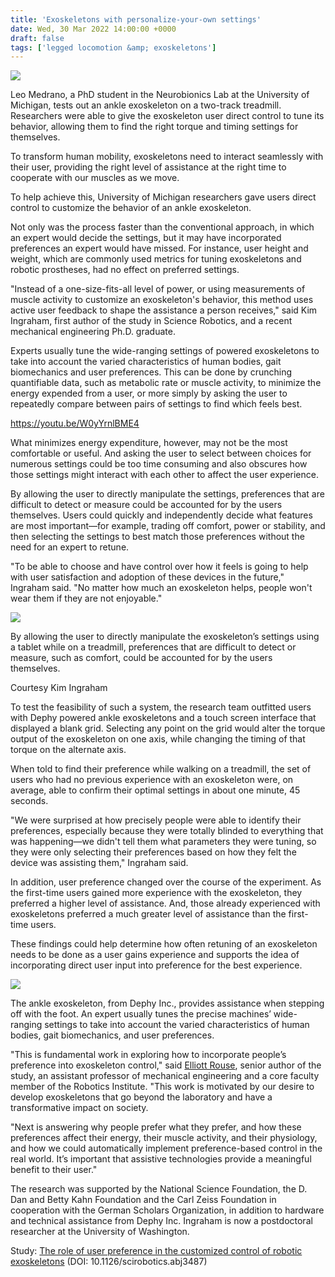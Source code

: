 ```yaml
---
title: 'Exoskeletons with personalize-your-own settings'
date: Wed, 30 Mar 2022 14:00:00 +0000
draft: false
tags: ['legged locomotion &amp; exoskeletons']
---
```


![](https://robotics.umich.edu/wp-content/uploads/2022/03/exo-1-1024x682.jpg)

Leo Medrano, a PhD student in the Neurobionics Lab at the University of Michigan, tests out an ankle exoskeleton on a two-track treadmill. Researchers were able to give the exoskeleton user direct control to tune its behavior, allowing them to find the right torque and timing settings for themselves.

To transform human mobility, exoskeletons need to interact seamlessly with their user, providing the right level of assistance at the right time to cooperate with our muscles as we move. 

To help achieve this, University of Michigan researchers gave users direct control to customize the behavior of an ankle exoskeleton.

Not only was the process faster than the conventional approach, in which an expert would decide the settings, but it may have incorporated preferences an expert would have missed. For instance, user height and weight, which are commonly used metrics for tuning exoskeletons and robotic prostheses, had no effect on preferred settings.

"Instead of a one-size-fits-all level of power, or using measurements of muscle activity to customize an exoskeleton's behavior, this method uses active user feedback to shape the assistance a person receives," said Kim Ingraham, first author of the study in Science Robotics, and a recent mechanical engineering Ph.D. graduate. 

Experts usually tune the wide-ranging settings of powered exoskeletons to take into account the varied characteristics of human bodies, gait biomechanics and user preferences. This can be done by crunching quantifiable data, such as metabolic rate or muscle activity, to minimize the energy expended from a user, or more simply by asking the user to repeatedly compare between pairs of settings to find which feels best.

https://youtu.be/W0yYrnlBME4

What minimizes energy expenditure, however, may not be the most comfortable or useful. And asking the user to select between choices for numerous settings could be too time consuming and also obscures how those settings might interact with each other to affect the user experience.

By allowing the user to directly manipulate the settings, preferences that are difficult to detect or measure could be accounted for by the users themselves. Users could quickly and independently decide what features are most important—for example, trading off comfort, power or stability, and then selecting the settings to best match those preferences without the need for an expert to retune.

"To be able to choose and have control over how it feels is going to help with user satisfaction and adoption of these devices in the future," Ingraham said. "No matter how much an exoskeleton helps, people won't wear them if they are not enjoyable."

![](https://robotics.umich.edu/wp-content/uploads/2022/03/exo-6-1024x768.jpg)

By allowing the user to directly manipulate the exoskeleton’s settings using a tablet while on a treadmill, preferences that are difficult to detect or measure, such as comfort, could be accounted for by the users themselves.   
  
Courtesy Kim Ingraham

To test the feasibility of such a system, the research team outfitted users with Dephy powered ankle exoskeletons and a touch screen interface that displayed a blank grid. Selecting any point on the grid would alter the torque output of the exoskeleton on one axis, while changing the timing of that torque on the alternate axis.

When told to find their preference while walking on a treadmill, the set of users who had no previous experience with an exoskeleton were, on average, able to confirm their optimal settings in about one minute, 45 seconds.

"We were surprised at how precisely people were able to identify their preferences, especially because they were totally blinded to everything that was happening—we didn't tell them what parameters they were tuning, so they were only selecting their preferences based on how they felt the device was assisting them," Ingraham said.

In addition, user preference changed over the course of the experiment. As the first-time users gained more experience with the exoskeleton, they preferred a higher level of assistance. And, those already experienced with exoskeletons preferred a much greater level of assistance than the first-time users. 

These findings could help determine how often retuning of an exoskeleton needs to be done as a user gains experience and supports the idea of incorporating direct user input into preference for the best experience.

![](https://robotics.umich.edu/wp-content/uploads/2022/03/exo-4-1024x726.jpg)

The ankle exoskeleton, from Dephy Inc., provides assistance when stepping off with the foot. An expert usually tunes the precise machines’ wide-ranging settings to take into account the varied characteristics of human bodies, gait biomechanics, and user preferences.

"This is fundamental work in exploring how to incorporate people’s preference into exoskeleton control," said [Elliott Rouse](https://robotics.umich.edu/profile/elliott-rouse/), senior author of the study, an assistant professor of mechanical engineering and a core faculty member of the Robotics Institute. "This work is motivated by our desire to develop exoskeletons that go beyond the laboratory and have a transformative impact on society. 

"Next is answering why people prefer what they prefer, and how these preferences affect their energy, their muscle activity, and their physiology, and how we could automatically implement preference-based control in the real world. It’s important that assistive technologies provide a meaningful benefit to their user."

The research was supported by the National Science Foundation, the D. Dan and Betty Kahn Foundation and the Carl Zeiss Foundation in cooperation with the German Scholars Organization, in addition to hardware and technical assistance from Dephy Inc. Ingraham is now a postdoctoral researcher at the University of Washington.

Study: [The role of user preference in the customized control of robotic exoskeletons](http://dx.doi.org/10.1126/scirobotics.abj3487) (DOI: 10.1126/scirobotics.abj3487)